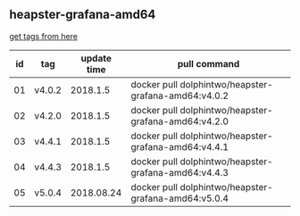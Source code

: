 ## heapster-grafana-amd64
[get tags from here](https://console.cloud.google.com/gcr/images/google-containers/GLOBAL/heapster-grafana-amd64?project=google-containers&gcrImageListsize=200)

|id|tag|update time|pull command|
|--|---|-----------|------------|
|01|v4.0.2|2018.1.5|docker pull dolphintwo/heapster-grafana-amd64:v4.0.2|
|02|v4.2.0|2018.1.5|docker pull dolphintwo/heapster-grafana-amd64:v4.2.0|
|03|v4.4.1|2018.1.5|docker pull dolphintwo/heapster-grafana-amd64:v4.4.1|
|04|v4.4.3|2018.1.5|docker pull dolphintwo/heapster-grafana-amd64:v4.4.3|
|05|v5.0.4|2018.08.24|docker pull dolphintwo/heapster-grafana-amd64:v5.0.4|